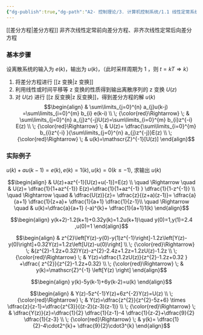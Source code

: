 ```yaml
---
{"dg-publish":true,"dg-path":"A2- 控制理论/3. 计算机控制系统/1.1 线性定常系统的差分方程求解.md","permalink":"/A2- 控制理论/3. 计算机控制系统/1.1 线性定常系统的差分方程求解/","dgPassFrontmatter":true,"noteIcon":"","created":"2025-03-31T21:54:02.153+08:00","updated":"2025-05-02T17:47:13.000+08:00"}
---
```



[[差分方程\|差分方程]]
非齐次线性定常前向差分方程、非齐次线性定常后向差分方程


### 基本步骤
设离散系统的输入为 $e(k)$，输出为 $u(k)$，（此时采样周期为 1 ，则 $t=kT \Rightarrow  k$）
1. 将差分方程进行 [[z 变换\|z 变换]]
2. 利用线性或时间平移等 z 变换的性质得到输出离散序列的 z 变换 $U(z)$
3. 对 $U(z)$ 进行 [[z 反变换\|z 反变换]]，得到差分方程的解 $u(k)$
$$\begin{align}
 & \sum\limits_{j=0}^{n} a_{j}u(k-j)  =\sum\limits_{i=0}^{m} b_{i} e(k-i)
 \\
\; {\color{red}\Rightarrow}     \; &   \sum\limits_{j=0}^{n} a_{j}z^{-j}U(z)=\sum\limits_{i=0}^{m} b_{i}z^{-i} E(z)  \\
    \; {\color{red}\Rightarrow} \; &  U(z)= \dfrac{\sum\limits_{i=0}^{m} b_{i}z^{-i} }{\sum\limits_{j=0}^{n} a_{j}z^{-j}}E(z)   \\
 \; {\color{red}\Rightarrow} \;  & u(k)=\mathscr{Z}^{-1}[U(z)]
\end{align}$$


### 实际例子
$u(k)+au(k-1)=e(k),e(k)=1(k),u(k)=0(k\leq-1)$, 求输出 $u(k)$

$$\begin{align}
 & U(z)+az^{-1}[U(z)+u(-1)]=E(z)   \\
 \quad \Rightarrow \quad  &  U(z)= \dfrac{1}{1+az^{-1}} E(z)=\dfrac{1}{1+az^{-1} } \dfrac{1}{1-z^{-1}} \\
  \quad \Rightarrow \quad   & \dfrac{U(z)}{z}= \dfrac{z}{(z+a)(z-1)}= \dfrac{a}{a+1} \dfrac{1}{z+a}+ \dfrac{1}{a+1} \dfrac{1}{z-1}\\
   \quad \Rightarrow \quad &  u(k)=\dfrac{a}{a+1} (-a)^{k}+ \dfrac{1}{a+1}1(k)
 \end{align}$$


$$\begin{align}
y(k+2)-1.2(k+1)+0.32y(k)=1.2u(k+1)\quad y(0)=1,y(1)=2.4 ,u(0)=1
\end{align}$$

$$\begin{align}
 & z^{2}\left[Y(z)-y(0)-y(1)z^{-1}\right]-1.2z\left[Y(z)-y(0)\right]+0.32Y(z)=1.2z\left[U(z)-u(0)\right] \\
\; {\color{red}\Rightarrow} \; &(z^{2}-1.2z+0.32)Y(z)-z^{2}-2.4z+1.2z=1.2zU(z)-1.2z  \\
\; {\color{red}\Rightarrow} \; & Y(z)=\dfrac{1.2zU(z)}{z^{2}-1.2z+0.32 } +\dfrac{ z^{2}}{z^{2}-1.2z+0.32} \\
\; {\color{red}\Rightarrow} \;  &  y(k)=\mathscr{Z}^{-1}  \left[Y(z)  \right] 
\end{align}$$



$$\begin{align}
y(k)-5y(k-1)+6y(k-2)=u(k)
\end{align}$$

$$\begin{align}
 & Y(z)-5z^{-1}Y(z)+6z^{-2}Y(z)=U(z) \\
\; {\color{red}\Rightarrow} \; &  Y(z)=\dfrac{z^{2}}{z^{2}-5z+6} \times \dfrac{z}{z-1}=\dfrac{z^{3}}{(z-2)(z-3)(z-1)} \\
\; {\color{red}\Rightarrow} \; &  \dfrac{Y(z)}{z}=\dfrac{1}{2} \dfrac{1}{z-1}-4 \dfrac{1}{z-2}+\dfrac{9}{2} \dfrac{1}{z-3} \\
\; {\color{red}\Rightarrow} \; &  y(k)= \dfrac{1}{2}-4\cdot2^{k}+ \dfrac{9}{2}\cdot3^{k}
\end{align}$$



